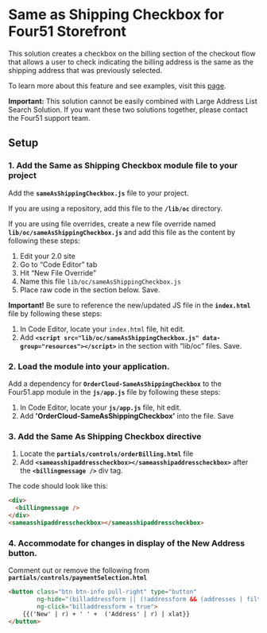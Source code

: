 
# Same as Shipping Checkbox for Four51 Storefront

This solution creates a checkbox on the billing section of the checkout flow that allows a user to check indicating the billing address is the same as the shipping address that was previously selected. 

To learn more about this feature and see examples, visit this [page](https://volition.four51ordercloud.com/store/product/SameAsShippingCheckbox).  

**Important:** This solution cannot be easily combined with Large Address List Search Solution.  If you want these two solutions together, please contact the Four51 support team.

## Setup

### 1. Add the Same as Shipping Checkbox module file to your project

Add the **`sameAsShippingCheckbox.js`** file to your project.

If you are using a repository, add this file to the **`/lib/oc`** directory.

If you are using file overrides, create a new file override named **`lib/oc/sameAsShippingCheckbox.js`** and add this file as the content by following these steps:

 1. Edit your 2.0 site
 2. Go to “Code Editor” tab
 3. Hit “New File Override”
 4. Name this file `lib/oc/sameAsShippingCheckbox.js`
 5. Place raw code in the section below. Save.

**Important!** Be sure to reference the new/updated JS file in the **`index.html`** file by following these steps:

 1. In Code Editor, locate your `index.html` file, hit edit.
 2. Add **`<script src="lib/oc/sameAsShippingCheckbox.js" data-group="resources"></script>`** in the section with “lib/oc” files. Save.

### 2. Load the module into your application.
Add a dependency for  **`OrderCloud-SameAsShippingCheckbox`** to the Four51.app module in the **`js/app.js`** file by following these steps: 

 1. In Code Editor, locate your **`js/app.js`** file, hit edit.
 2. Add **'OrderCloud-SameAsShippingCheckbox'** into the file. Save

### 3. Add the Same As Shipping Checkbox directive

 1. Locate the   **`partials/controls/orderBilling.html`** file
 2. Add **`<sameasshipaddresscheckbox></sameasshipaddresscheckbox>`** after the   **`<billingmessage />`** div tag.

The code should look like this:

```html
<div>
  <billingmessage />
</div>
<sameasshipaddresscheckbox></sameasshipaddresscheckbox>
```


### 4. Accommodate for changes in display of the New Address button.
Comment out or remove the following from **`partials/controls/paymentSelection.html`**

```html
<button class="btn btn-info pull-right" type="button"
        ng-hide="(billaddressform || (!addressform && (addresses | filter:{IsBilling:true}).length == 0) || !user.Permissions.contains('CreateBillToAddress'))"
        ng-click="billaddressform = true">
    {{('New' | r) + ' ' +  ('Address' | r) | xlat}}
</button>
```
